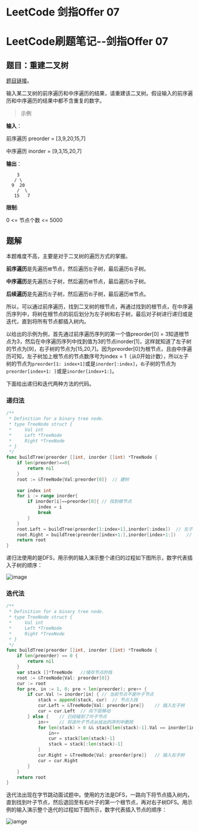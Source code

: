 # LeetCode 剑指Offer 07


# LeetCode刷题笔记--剑指Offer 07

## 题目：重建二叉树

[题目链接](https://leetcode-cn.com/problems/zhong-jian-er-cha-shu-lcof/)。

输入某二叉树的前序遍历和中序遍历的结果，请重建该二叉树。假设输入的前序遍历和中序遍历的结果中都不含重复的数字。

> 示例

**输入**：

前序遍历 preorder = [3,9,20,15,7]

中序遍历 inorder = [9,3,15,20,7]

**输出**：
```
    3
   / \
  9  20
    /  \
   15   7
```
**限制**:

0 <= 节点个数 <= 5000

## 题解

本题难度不高，主要是对于二叉树的遍历方式的掌握。

**前序遍历**是先遍历`根`节点，然后遍历`左`子树，最后遍历`右`子树。

**中序遍历**是先遍历`左`子树，然后遍历`根`节点，最后遍历`右`子树。

**后续遍历**是先遍历`左`子树，然后遍历`右`子树，最后遍历`根`节点。

所以，可以通过前序遍历，找到二叉树的根节点，再通过找到的根节点，在中序遍历序列中，将树在根节点的前后划分为左子树和右子树，最后对子树进行递归或是迭代，直到将所有节点都插入树内。

以给出的示例为例，首先通过前序遍历序列的第一个值preorder[0] = 3知道根节点为3，然后在中序遍历序列中找到值为3的节点inorder[1]，这样就知道了左子树的节点为[9]，右子树的节点为[15,20,7]。因为preorder[0]为根节点，且由中序遍历可知，左子树加上根节点的节点数序号为index = 1（从0开始计数），所以`左`子树的节点为`preorder[1: index+1]`或是`inorder[:index]`，`右`子树的节点为`preorder[index+1: ]`或是`inorder[index+1:]`。

下面给出递归和迭代两种方法的代码。

### 递归法

```go
/**
 * Definition for a binary tree node.
 * type TreeNode struct {
 *     Val int
 *     Left *TreeNode
 *     Right *TreeNode
 * }
 */
func buildTree(preorder []int, inorder []int) *TreeNode {
    if len(preorder)==0{
        return nil
    }
    root := &TreeNode{Val:preorder[0]}	// 建树
    
    var index int
    for i := range inorder{
        if inorder[i]==preorder[0]{	// 找到根节点
            index = i
            break
        }
    }
    root.Left = buildTree(preorder[1:index+1],inorder[:index])	// 左子树递归
    root.Right = buildTree(preorder[index+1:],inorder[index+1:])	// 右子树递归
    return root
}
```
递归法使用的是DFS，用示例的输入演示整个递归的过程如下图所示，数字代表插入子树的顺序：

![image](https://cdn.jsdelivr.net/gh/LAShZ/blog-pic-repo@main//img/%E5%89%91%E6%8C%87Offer07-1.png)

### 迭代法

```go
/**
 * Definition for a binary tree node.
 * type TreeNode struct {
 *     Val int
 *     Left *TreeNode
 *     Right *TreeNode
 * }
 */
func buildTree(preorder []int, inorder []int) *TreeNode {
    if len(preorder) == 0 {
		return nil
	}
	var stack []*TreeNode	//储存节点的栈
	root := &TreeNode{Val: preorder[0]}
	cur := root
	for pre, in := 1, 0; pre < len(preorder); pre++ {
		if cur.Val != inorder[in] {	// 当前节点不是叶子节点
			stack = append(stack, cur)	// 节点入栈
			cur.Left = &TreeNode{Val: preorder[pre]}	// 插入左子树
			cur = cur.Left	// 向下层移动
		} else {	// 已经碰到了叶子节点
			in++	// 将该叶子节点从给出的序列中删除
			for len(stack) > 0 && stack[len(stack)-1].Val == inorder[in] {	// 退回到上一个有叶子节点的根节点
				in++
				cur = stack[len(stack)-1]
				stack = stack[:len(stack)-1]
			}
			cur.Right = &TreeNode{Val: preorder[pre]}	// 插入右子树
			cur = cur.Right
		}
	}
	return root
}
```

迭代法出现在字节跳动面试题中。使用的方法是DFS，一路向下将节点插入树内，直到找到叶子节点，然后退回至有右叶子的第一个根节点，再对右子树DFS。用示例的输入演示整个迭代的过程如下图所示，数字代表插入节点的顺序：

![iamge](https://cdn.jsdelivr.net/gh/LAShZ/blog-pic-repo@main/img/%E5%89%91%E6%8C%87Offer07-2.png)
